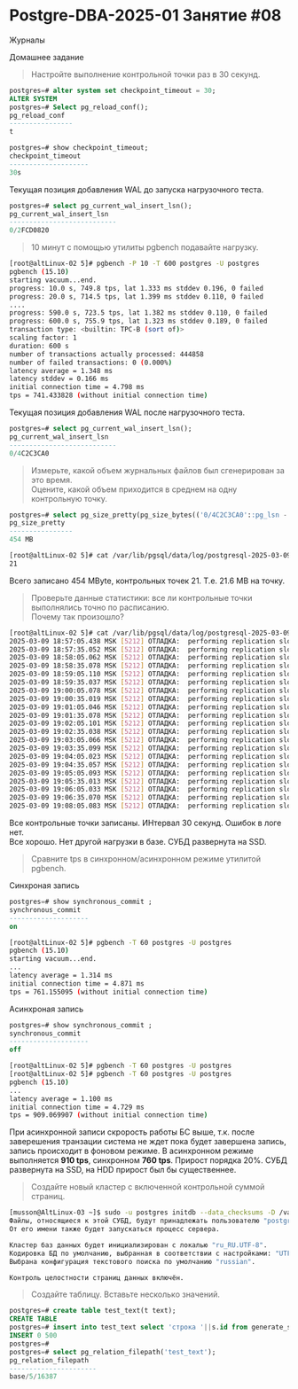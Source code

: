 # Postgre-DBA-2025-01 Занятие #08
Журналы

Домашнее задание

>Настройте выполнение контрольной точки раз в 30 секунд.
   ```sql
postgres=# alter system set checkpoint_timeout = 30;
ALTER SYSTEM
postgres=# Select pg_reload_conf();
 pg_reload_conf
----------------
 t

postgres=# show checkpoint_timeout;
 checkpoint_timeout
--------------------
 30s
   ```
Текущая позиция добавления WAL до запуска нагрузочного теста.
   ```sql
postgres=# select pg_current_wal_insert_lsn();
 pg_current_wal_insert_lsn
---------------------------
 0/2FCD0820
   ```
>10 минут c помощью утилиты pgbench подавайте нагрузку.
   ```sh
[root@altLinux-02 5]# pgbench -P 10 -T 600 postgres -U postgres
pgbench (15.10)
starting vacuum...end.
progress: 10.0 s, 749.8 tps, lat 1.333 ms stddev 0.196, 0 failed
progress: 20.0 s, 714.5 tps, lat 1.399 ms stddev 0.110, 0 failed
....
progress: 590.0 s, 723.5 tps, lat 1.382 ms stddev 0.110, 0 failed
progress: 600.0 s, 755.9 tps, lat 1.323 ms stddev 0.189, 0 failed
transaction type: <builtin: TPC-B (sort of)>
scaling factor: 1
duration: 600 s
number of transactions actually processed: 444858
number of failed transactions: 0 (0.000%)
latency average = 1.348 ms
latency stddev = 0.166 ms
initial connection time = 4.798 ms
tps = 741.433828 (without initial connection time)
   ```
Текущая позиция добавления WAL после нагрузочного теста.
   ```sql
postgres=# select pg_current_wal_insert_lsn();
 pg_current_wal_insert_lsn
---------------------------
 0/4C2C3CA0
   ```
>Измерьте, какой объем журнальных файлов был сгенерирован за это время.    
Оцените, какой объем приходится в среднем на одну контрольную точку.
   ```sql
postgres=# select pg_size_pretty(pg_size_bytes(('0/4C2C3CA0'::pg_lsn - '0/2FCD0820'::pg_lsn)::text));
 pg_size_pretty
----------------
 454 MB
   ```
   ```sh
[root@altLinux-02 5]# cat /var/lib/pgsql/data/log/postgresql-2025-03-09_145516.log | grep -c 'slot checkpoint'
21
   ```
Всего записано 454 MByte, контрольных точек 21. Т.е. 21.6 МB на точку.
> Проверьте данные статистики: все ли контрольные точки выполнялись точно по расписанию.    
Почему так произошло?
   ```sh
[root@altLinux-02 5]# cat /var/lib/pgsql/data/log/postgresql-2025-03-09_145516.log | grep 'slot checkpoint'
2025-03-09 18:57:05.438 MSK [5212] ОТЛАДКА:  performing replication slot checkpoint
2025-03-09 18:57:35.052 MSK [5212] ОТЛАДКА:  performing replication slot checkpoint
2025-03-09 18:58:05.062 MSK [5212] ОТЛАДКА:  performing replication slot checkpoint
2025-03-09 18:58:35.078 MSK [5212] ОТЛАДКА:  performing replication slot checkpoint
2025-03-09 18:59:05.110 MSK [5212] ОТЛАДКА:  performing replication slot checkpoint
2025-03-09 18:59:35.037 MSK [5212] ОТЛАДКА:  performing replication slot checkpoint
2025-03-09 19:00:05.078 MSK [5212] ОТЛАДКА:  performing replication slot checkpoint
2025-03-09 19:00:35.019 MSK [5212] ОТЛАДКА:  performing replication slot checkpoint
2025-03-09 19:01:05.046 MSK [5212] ОТЛАДКА:  performing replication slot checkpoint
2025-03-09 19:01:35.078 MSK [5212] ОТЛАДКА:  performing replication slot checkpoint
2025-03-09 19:02:05.101 MSK [5212] ОТЛАДКА:  performing replication slot checkpoint
2025-03-09 19:02:35.038 MSK [5212] ОТЛАДКА:  performing replication slot checkpoint
2025-03-09 19:03:05.066 MSK [5212] ОТЛАДКА:  performing replication slot checkpoint
2025-03-09 19:03:35.099 MSK [5212] ОТЛАДКА:  performing replication slot checkpoint
2025-03-09 19:04:05.023 MSK [5212] ОТЛАДКА:  performing replication slot checkpoint
2025-03-09 19:04:35.057 MSK [5212] ОТЛАДКА:  performing replication slot checkpoint
2025-03-09 19:05:05.093 MSK [5212] ОТЛАДКА:  performing replication slot checkpoint
2025-03-09 19:05:35.013 MSK [5212] ОТЛАДКА:  performing replication slot checkpoint
2025-03-09 19:06:05.033 MSK [5212] ОТЛАДКА:  performing replication slot checkpoint
2025-03-09 19:06:35.070 MSK [5212] ОТЛАДКА:  performing replication slot checkpoint
2025-03-09 19:08:05.083 MSK [5212] ОТЛАДКА:  performing replication slot checkpoint
   ```
Все контрольные точки записаны. ИНтервал 30 секунд. Ошибок в логе нет.    
Все хорошо. Нет другой нагрузки в базе. СУБД развернута на SSD.
> Сравните tps в синхронном/асинхронном режиме утилитой pgbench.

Синхроная запись
   ```sql
postgres=# show synchronous_commit ;
 synchronous_commit
--------------------
 on
   ```
   ```sh
[root@altLinux-02 5]# pgbench -T 60 postgres -U postgres
pgbench (15.10)
starting vacuum...end.
...
latency average = 1.314 ms
initial connection time = 4.871 ms
tps = 761.155095 (without initial connection time)

   ```
Aсинхроная запись
   ```sql
postgres=# show synchronous_commit ;
 synchronous_commit
--------------------
 off
   ```
   ```sh
[root@altLinux-02 5]# pgbench -T 60 postgres -U postgres
[root@altLinux-02 5]# pgbench -T 60 postgres -U postgres
pgbench (15.10)
...
latency average = 1.100 ms
initial connection time = 4.729 ms
tps = 909.069907 (without initial connection time)
   ```
При асинхронной записи скрорость работы БС выше, т.к. после заверешения транзации система не ждет пока будет завершена запись, запись происходит в фоновом режиме.
В асинхронном режиме выполняется **910 tps**, синхронном **760 tps**. Прирост порядка 20%. 
СУБД развернута на SSD, на HDD прирост был бы существеннее.


>Создайте новый кластер с включенной контрольной суммой страниц.
   ```sh
[musson@AltLinux-03 ~]$ sudo -u postgres initdb --data_checksums -D /var/lib/pgsql/data/
Файлы, относящиеся к этой СУБД, будут принадлежать пользователю "postgres".
От его имени также будет запускаться процесс сервера.

Кластер баз данных будет инициализирован с локалью "ru_RU.UTF-8".
Кодировка БД по умолчанию, выбранная в соответствии с настройками: "UTF8".
Выбрана конфигурация текстового поиска по умолчанию "russian".

Контроль целостности страниц данных включён.
   ```
>Создайте таблицу. Вставьте несколько значений.
   ```sql
postgres=# create table test_text(t text);
CREATE TABLE
postgres=# insert into test_text select 'строка '||s.id from generate_series(1,500) as s(id);
INSERT 0 500
postgres=#
postgres=# select pg_relation_filepath('test_text');
 pg_relation_filepath
----------------------
 base/5/16387

   ```
